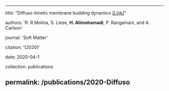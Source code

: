 
---
title: "Diffuso-kinetic membrane budding dynamics [[Link]](https://pubs.rsc.org/en/content/articlelanding/2020/sm/d0sm01028f#!divAbstract)"

authors: 'R. R.Molina, S. Liese, <b>H. Alimohamadi</b>, P. Rangamani, and A. Carlson'


journal: 'Soft Matter'

citation: '(2020)'



date: 2020-04-1

collection: publications

permalink: /publications/2020-Diffuso
---
